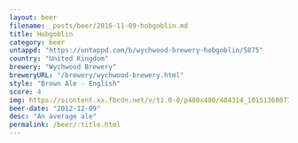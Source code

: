 ```yaml
---
layout: beer
filename: _posts/beer/2016-11-09-hobgoblin.md
title: Hobgoblin
category: beer
untappd: "https://untappd.com/b/wychwood-brewery-hobgoblin/5875"
country: "United Kingdom"
brewery: "Wychwood Brewery"
breweryURL: "/brewery/wychwood-brewery.html"
style: "Brown Ale - English"
score: 4
img: https://scontent.xx.fbcdn.net/v/t1.0-0/p480x480/484314_10151368077318745_996314221_n.jpg?_nc_cat=110&_nc_ht=scontent.xx&oh=143559bee6195fe028bba5f00004049a&oe=5D2EEB0A
beer-date: "2012-12-09"
desc: "An average ale"
permalink: /beer/:title.html
---
```


